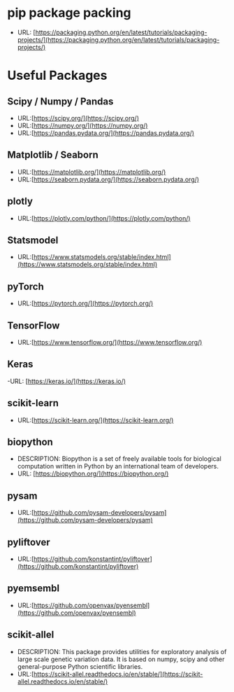 
# pip package packing
- URL: [https://packaging.python.org/en/latest/tutorials/packaging-projects/](https://packaging.python.org/en/latest/tutorials/packaging-projects/)

# Useful Packages
## Scipy / Numpy / Pandas
- URL:[https://scipy.org/](https://scipy.org/)
- URL:[https://numpy.org/](https://numpy.org/)
- URL:[https://pandas.pydata.org/](https://pandas.pydata.org/)

## Matplotlib / Seaborn
- URL:[https://matplotlib.org/](https://matplotlib.org/)
- URL:[https://seaborn.pydata.org/](https://seaborn.pydata.org/)

## plotly
- URL:[https://plotly.com/python/](https://plotly.com/python/)

## Statsmodel
- URL:[https://www.statsmodels.org/stable/index.html](https://www.statsmodels.org/stable/index.html)

## pyTorch
- URL:[https://pytorch.org/](https://pytorch.org/)

## TensorFlow
- URL:[https://www.tensorflow.org/](https://www.tensorflow.org/)

## Keras
-URL: [https://keras.io/](https://keras.io/)

## scikit-learn
- URL:[https://scikit-learn.org/](https://scikit-learn.org/)

## biopython
- DESCRIPTION: Biopython is a set of freely available tools for biological computation written in Python by an international team of developers.
- URL: [https://biopython.org/](https://biopython.org/)

## pysam  
- URL:[https://github.com/pysam-developers/pysam](https://github.com/pysam-developers/pysam)

## pyliftover
- URL:[https://github.com/konstantint/pyliftover](https://github.com/konstantint/pyliftover)

## pyemsembl
- URL:[https://github.com/openvax/pyensembl](https://github.com/openvax/pyensembl)

## scikit-allel
- DESCRIPTION: This package provides utilities for exploratory analysis of large scale genetic variation data. It is based on numpy, scipy and other general-purpose Python scientific libraries.
- URL:[https://scikit-allel.readthedocs.io/en/stable/](https://scikit-allel.readthedocs.io/en/stable/)
